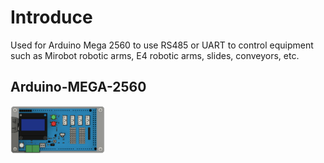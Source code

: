 # Introduce
Used for Arduino Mega 2560 to use RS485 or UART to control equipment such as Mirobot robotic arms, E4 robotic arms, slides, conveyors, etc.
## Arduino-MEGA-2560

  <img src="./img/mega_2560.png" style="width: 30%;">
